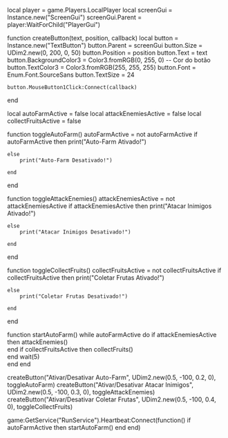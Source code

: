
local player = game.Players.LocalPlayer
local screenGui = Instance.new("ScreenGui")
screenGui.Parent = player:WaitForChild("PlayerGui")


function createButton(text, position, callback)
    local button = Instance.new("TextButton")
    button.Parent = screenGui
    button.Size = UDim2.new(0, 200, 0, 50)
    button.Position = position
    button.Text = text
    button.BackgroundColor3 = Color3.fromRGB(0, 255, 0)  -- Cor do botão
    button.TextColor3 = Color3.fromRGB(255, 255, 255)
    button.Font = Enum.Font.SourceSans
    button.TextSize = 24

    
    button.MouseButton1Click:Connect(callback)
end


local autoFarmActive = false
local attackEnemiesActive = false
local collectFruitsActive = false


function toggleAutoFarm()
    autoFarmActive = not autoFarmActive
    if autoFarmActive then
        print("Auto-Farm Ativado!")
        
    else
        print("Auto-Farm Desativado!")
        
    end
end


function toggleAttackEnemies()
    attackEnemiesActive = not attackEnemiesActive
    if attackEnemiesActive then
        print("Atacar Inimigos Ativado!")
        
    else
        print("Atacar Inimigos Desativado!")
        
    end
end


function toggleCollectFruits()
    collectFruitsActive = not collectFruitsActive
    if collectFruitsActive then
        print("Coletar Frutas Ativado!")
        
    else
        print("Coletar Frutas Desativado!")
        
    end
end


function startAutoFarm()
    while autoFarmActive do
        if attackEnemiesActive then
            attackEnemies()  
        end
        if collectFruitsActive then
            collectFruits()  
        end
        wait(5)  
    end
end


createButton("Ativar/Desativar Auto-Farm", UDim2.new(0.5, -100, 0.2, 0), toggleAutoFarm)
createButton("Ativar/Desativar Atacar Inimigos", UDim2.new(0.5, -100, 0.3, 0), toggleAttackEnemies)
createButton("Ativar/Desativar Coletar Frutas", UDim2.new(0.5, -100, 0.4, 0), toggleCollectFruits)


game:GetService("RunService").Heartbeat:Connect(function()
    if autoFarmActive then
        startAutoFarm()
    end
end)
